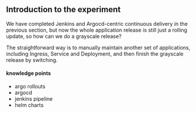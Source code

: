## Introduction to the experiment

We have completed Jenkins and Argocd-centric continuous delivery in the previous section, but now the whole application release is still just a rolling update, so how can we do a grayscale release?

The straightforward way is to manually maintain another set of applications, including Ingress, Service and Deployment, and then finish the grayscale release by switching.

#### knowledge points

- argo rollouts
- argocd
- jenkins pipeline
- helm charts
